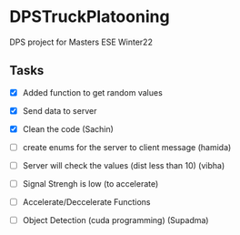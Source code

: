 # DPSTruckPlatooning
DPS project for Masters ESE Winter22


## Tasks

- [X] Added function to get random values
- [X] Send data to server
- [X] Clean the code (Sachin)

- [ ] create enums for the server to client message (hamida)

- [ ] Server will check the values (dist less than 10) (vibha)
- [ ] Signal Strengh is low (to accelerate) 
- [ ] Accelerate/Deccelerate Functions


- [ ] Object Detection (cuda programming) (Supadma)

